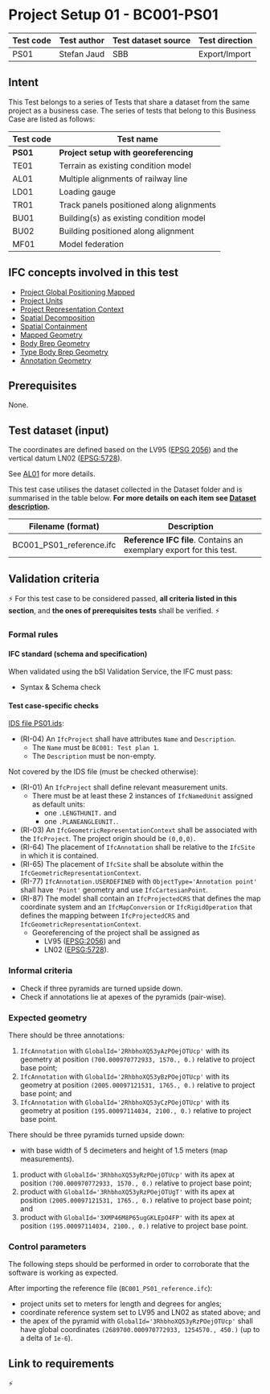 # Project Setup 01 - BC001-PS01

| Test code | Test author     | Test dataset source | Test direction |
|-----------|-----------------|---------------------|----------------|
| PS01      | Stefan Jaud     | SBB                 | Export/Import  |


## Intent

This Test belongs to a series of Tests that share a dataset from the same project as a business case. 
The series of tests that belong to this Business Case are listed as follows:

| Test code | Test name     | 
|-----------|-----------------|
| **PS01**  | **Project setup with georeferencing** |
| TE01      | Terrain as existing condition model |
| AL01      | Multiple alignments of railway line |
| LD01      | Loading gauge|
| TR01      | Track panels positioned along alignments |
| BU01      | Building(s) as existing condition model |
| BU02      | Building positioned along alignment |
| MF01      | Model federation|


## IFC concepts involved in this test

- [Project Global Positioning Mapped](https://ifc43-docs.standards.buildingsmart.org/IFC/RELEASE/IFC4x3/HTML/concepts/Project_Context/Project_Global_Positioning/content.html)
- [Project Units](https://ifc43-docs.standards.buildingsmart.org/IFC/RELEASE/IFC4x3/HTML/concepts/Project_Context/Project_Units/content.html)
- [Project Representation Context](https://ifc43-docs.standards.buildingsmart.org/IFC/RELEASE/IFC4x3/HTML/concepts/Project_Context/Project_Representation_Context/content.html)
- [Spatial Decomposition](https://ifc43-docs.standards.buildingsmart.org/IFC/RELEASE/IFC4x3/HTML/concepts/Object_Composition/Aggregation/Spatial_Decomposition/content.html)
- [Spatial Containment](https://ifc43-docs.standards.buildingsmart.org/IFC/RELEASE/IFC4x3/HTML/concepts/Object_Connectivity/Spatial_Structure/Spatial_Containment/content.html)
- [Mapped Geometry](https://ifc43-docs.standards.buildingsmart.org/IFC/RELEASE/IFC4x3/HTML/concepts/Product_Shape/Product_Geometric_Representation/Mapped_Geometry/content.html)
- [Body Brep Geometry](https://ifc43-docs.standards.buildingsmart.org/IFC/RELEASE/IFC4x3/HTML/concepts/Product_Shape/Product_Geometric_Representation/Body_Geometry/Body_Brep_Geometry/content.html)
- [Type Body Brep Geometry](https://ifc43-docs.standards.buildingsmart.org/IFC/RELEASE/IFC4x3/HTML/concepts/Product_Type_Shape/Product_Type_Geometric_Representation/Type_Body_Geometry/Type_Body_Brep_Geometry/content.html)
- [Annotation Geometry](https://ifc43-docs.standards.buildingsmart.org/IFC/RELEASE/IFC4x3/HTML/concepts/Product_Shape/Product_Geometric_Representation/Annotation_Geometry/content.html)


## Prerequisites

None.

## Test dataset (input)

The coordinates are defined based on the LV95 ([EPSG 2056](https://epsg.io/2056)) and the vertical datum LN02 ([EPSG:5728](https://epsg.io/5728)).

See [AL01](../AL01/Readme.md) for more details.

This test case utilises the dataset collected in the Dataset folder and is summarised in the table below. **For more details on each item see [Dataset description](Dataset/README.md).**

| Filename (format)         | Description                                                        |
|---------------------------|--------------------------------------------------------------------|
| BC001_PS01_reference.ifc  | **Reference IFC file**. Contains an exemplary export for this test.|


## Validation criteria

:zap: For this test case to be considered passed, **all criteria listed in this section**, and **the ones of prerequisites tests** shall be verified. :zap:

### Formal rules

#### IFC standard (schema and specification)

When validated using the bSI Validation Service, the IFC must pass:

- Syntax & Schema check


#### Test case-specific checks

[IDS file PS01.ids](./Dataset/PS01.ids):

- (RI-04) An `IfcProject` shall have attributes `Name` and `Description`.
    - The `Name` must be `BC001: Test plan 1`.
    - The `Description` must be non-empty.

Not covered by the IDS file (must be checked otherwise):

- (RI-01) An `IfcProject` shall define relevant measurement units.
    - There must be at least these 2 instances of `IfcNamedUnit` assigned as default units:
        - one `.LENGTHUNIT.` and
        - one `.PLANEANGLEUNIT.`.
- (RI-03) An `IfcGeometricRepresentationContext` shall be associated with the `IfcProject`. The project origin should be `(0,0,0)`.
- (RI-64) The placement of `IfcAnnotation` shall be relative to the `IfcSite` in which it is contained.
- (RI-65) The placement of `IfcSite` shall be absolute within the `IfcGeometricRepresentationContext`.
- (RI-77) `IfcAnnotation.USERDEFINED` with `ObjectType='Annotation point'` shall have `'Point'` geometry and use `IfcCartesianPoint`.
- (RI-87) The model shall contain an `IfcProjectedCRS` that defines the map coordinate system and an `IfcMapConversion` or `IfcRigidOperation` that defines the mapping between `IfcProjectedCRS` and `IfcGeometricRepresentationContext`. 
    - Georeferencing of the project shall be assigned as
        - LV95 ([EPSG:2056](https://epsg.io/2056)) and 
        - LN02 ([EPSG:5728](https://epsg.io/5728)).


### Informal criteria

- Check if three pyramids are turned upside down.
- Check if annotations lie at apexes of the pyramids (pair-wise).


### Expected geometry

There should be three annotations:

1. `IfcAnnotation` with `GlobalId='2RhbhoXQ53yAzPOejOTUcp'` with its geometry at position `(700.000970772933, 1570., 0.)` relative to project base point;
2. `IfcAnnotation` with `GlobalId='2RhbhoXQ53yBzPOejOTUcp'` with its geometry at position `(2005.00097121531, 1765., 0.)` relative to project base point; and
3. `IfcAnnotation` with `GlobalId='2RhbhoXQ53yCzPOejOTUcp'` with its geometry at position `(195.00097114034, 2100., 0.)` relative to project base point.

There should be three pyramids turned upside down:

- with base width of 5 decimeters and height of 1.5 meters (map measurements).

1. product with `GlobalId='3RhbhoXQ53yRzPOejOTUcp'` with its apex at position `(700.000970772933, 1570., 0.)` relative to project base point;
2. product with `GlobalId='3RhbhoXQ53yRzPOejOTUgT'` with its apex at position `(2005.00097121531, 1765., 0.)` relative to project base point; and
3. product with `GlobalId='3XMP46M8P65ugGKLEpO4FP'` with its apex at position `(195.00097114034, 2100., 0.)` relative to project base point.


### Control parameters

The following steps should be performed in order to corroborate that the software is working as expected.

After importing the reference file (`BC001_PS01_reference.ifc`):

- project units set to meters for length and degrees for angles;
- coordinate reference system set to LV95 and LN02 as stated above; and
- the apex of the pyramid with `GlobalId='3RhbhoXQ53yRzPOejOTUcp'` shall have global coordinates `(2689700.000970772933, 1254570., 450.)` (up to a delta of `1e-6`).


## Link to requirements

:zap:
